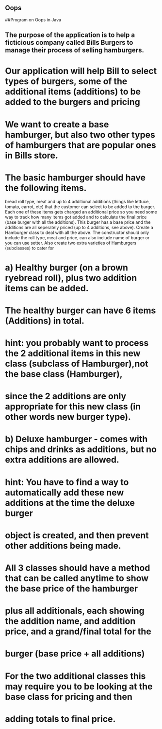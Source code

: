 ## Oops
##Program on Oops in Java

## The purpose of the application is to help a ficticious company called Bills Burgers to manage their process of selling hamburgers.
# Our application will help Bill to select types of burgers, some of the additional items (additions) to be added to the burgers and pricing
# We want to create a base hamburger, but also two other types of hamburgers that are popular ones in Bills store.
# The basic hamburger should have the following items.
   bread roll type, meat and up to 4 additional additions (things like lettuce, tomato, carrot, etc) that
   the customer can select to be added to the burger.
   Each one of these items gets charged an additional
   price so you need some way to track how many items got added and to calculate the final price (base
   burger with all the additions).
   This burger has a base price and the additions are all seperately priced (up to 4 additions, see above).
   Create a Hamburger class to deal with all the above.
   The constructor should only include the roll type, meat and price, can also include name of burger or you can use setter.
   Also create two extra varieties of Hamburgers (subclasses) to cater for
  # a) Healthy burger (on a brown ryebread roll), plus two addition items can be added.
  # The healthy burger can have 6 items (Additions) in total.
  # hint:  you probably want to process the 2 additional items in this new class (subclass of Hamburger),not the base class (Hamburger),
  # since the 2 additions are only appropriate for this new class (in other words new burger type).
  # b) Deluxe hamburger - comes with chips and drinks as additions, but no extra additions are allowed.
  # hint:  You have to find a way to automatically add these new additions at the time the deluxe burger
  # object is created, and then prevent other additions being made.
  # All 3 classes should have a method that can be called anytime to show the base price of the hamburger
  # plus all additionals, each showing the addition name, and addition price, and a grand/final total for the
  # burger (base price + all additions)
  # For the two additional classes this may require you to be looking at the base class for pricing and then
  # adding totals to final price.
